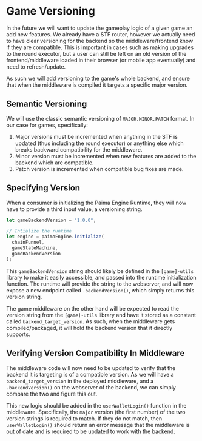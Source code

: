 # Game Versioning

In the future we will want to update the gameplay logic of a given game an add new features. We already have a STF router, however we actually need to have clear versioning for the backend so the middleware/frontend know if they are compatible. This is important in cases such as making upgrades to the round executor, but a user can still be left on an old version of the frontend/middleware loaded in their browser (or mobile app eventually) and need to refresh/update.

As such we will add versioning to the game's whole backend, and ensure that when the middleware is compiled it targets a specific major version.

## Semantic Versioning

We will use the classic semantic versioning of `MAJOR.MINOR.PATCH` format. In our case for games, specifically:

1. Major versions must be incremented when anything in the STF is updated (thus including the round executor) or anything else which breaks backward compatibility for the middleware.
2. Minor version must be incremented when new features are added to the backend which are compatible.
3. Patch version is incremented when compatible bug fixes are made.

## Specifying Version

When a consumer is initializing the Paima Engine Runtime, they will now have to provide a third input value, a versioning string.

```ts
let gameBackendVersion = "1.0.0";

// Intialize the runtime
let engine = paimaEngine.initialize(
  chainFunnel,
  gameStateMachine,
  gameBackendVersion
);
```

This `gameBackendVersion` string should likely be defined in the `[game]-utils` library to make it easily accessible, and passed into the runtime initialization function. The runtime will provide the string to the webserver, and will now expose a new endpoint called `.backendVersion()`, which simply returns this version string.

The game middleware on the other hand will be expected to read the version string from the `[game]-utils` library and have it stored as a constant called `backend_target_version`. As such, when the middleware gets compiled/packaged, it will hold the backend version that it directly supports.

## Verifying Version Compatibility In Middleware

The middleware code will now need to be updated to verify that the backend it is targeting is of a compatible version. As we will have a `backend_target_version` in the deployed middleware, and a `.backendVersion()` on the webserver of the backend, we can simply compare the two and figure this out.

This new logic should be added in the `userWalletLogin()` function in the middleware. Specifically, the `major` version (the first number) of the two version strings is required to match. If they do not match, then `userWalletLogin()` should return an error message that the middleware is out of date and is required to be updated to work with the backend.
